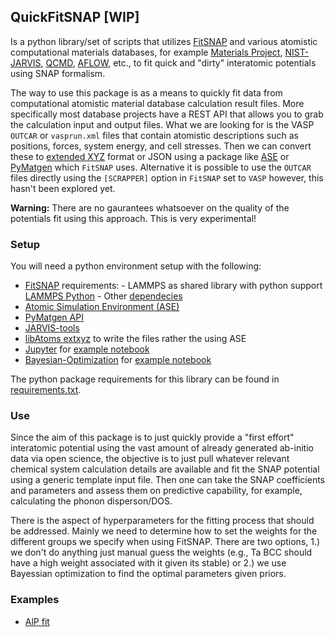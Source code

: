 ## QuickFitSNAP [WIP]

Is a python library/set of scripts that utilizes [FitSNAP](https://github.com/FitSNAP/FitSNAP) and various atomistic computational materials databases, for example [Materials Project](https://materialsproject.org/), [NIST-JARVIS](https://jarvis.nist.gov/), [QCMD](), [AFLOW](https://www.aflowlib.org/), etc., to fit quick and "dirty" interatomic potentials using SNAP formalism.

The way to use this package is as a means to quickly fit data from computational atomistic material database calculation result files. More specifically most database projects have a REST API that allows you to grab the calculation input and output files. What we are looking for is the VASP `OUTCAR` or `vasprun.xml` files that contain atomistic descriptions such as positions, forces, system energy, and cell stresses. Then we can convert these to [extended XYZ](https://github.com/libAtoms/extxyz) format or JSON using a package like [ASE](https://wiki.fysik.dtu.dk/ase/) or [PyMatgen](https://pymatgen.org/) which `FitSNAP` uses. Alternative it is possible to use the `OUTCAR` files directly using the `[SCRAPPER]` option in `FitSNAP` set to `VASP` however, this hasn't been explored yet.

<div class="alert alert-block alert-info">
<b>Warning:</b> There are no gaurantees whatsoever on the quality of the potentials fit using this approach. This is very experimental!
</div>

### Setup

You will need a python environment setup with the following:

- [FitSNAP](https://github.com/FitSNAP/FitSNAP) requirements:
        - LAMMPS as shared library with python support [LAMMPS Python](https://docs.lammps.org/Python_head.html)
        - Other [dependecies](https://github.com/FitSNAP/FitSNAP#dependencies)
- [Atomic Simulation Environment (ASE)](https://wiki.fysik.dtu.dk/ase/) 
- [PyMatgen API](https://pymatgen.org/)
- [JARVIS-tools](https://jarvis-tools.readthedocs.io/en/master/)
- [libAtoms extxyz](https://github.com/libAtoms/extxyz) to write the files rather the using ASE
- [Jupyter](https://jupyter.org/) for [example notebook](examples/ExampleOnQueryAndPrepFitSNAP.ipynb) 
- [Bayesian-Optimization](https://github.com/fmfn/BayesianOptimization) for [example notebook](examples/ExampleOnQueryAndPrepFitSNAP.ipynb)


The python package requirements for this library can be found in [requirements.txt](requirements.txt).

### Use

Since the aim of this package is to just quickly provide a "first effort" interatomic potential using the vast amount of already generated ab-initio data via open science, the objective is to just pull whatever relevant chemical system calculation details are available and fit the SNAP potential using a generic template input file. Then one can take the SNAP coefficients and parameters and assess them on predictive capability, for example, calculating the phonon disperson/DOS.

There is the aspect of hyperparameters for the fitting process that should be addressed. Mainly we need to determine how to set the weights for the different groups we specify when using FitSNAP. There are two options, 1.) we don't do anything just manual guess the weights (e.g., Ta BCC should have a high weight associated with it given its stable) or 2.) we use Bayessian optimization to find the optimal parameters given priors.


### Examples

- [AlP fit](examples/ExampleOnQueryAndPrepFitSNAP.ipynb)

